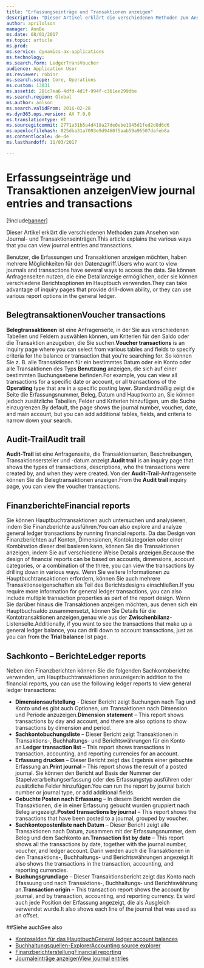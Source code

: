 ```yaml
---
title: "Erfassungseinträge und Transaktionen anzeigen"
description: "Dieser Artikel erklärt die verschiedenen Methoden zum Ansehen von Journal- und Transaktionseinträgen."
author: aprilolson
manager: AnnBe
ms.date: 08/01/2017
ms.topic: article
ms.prod: 
ms.service: dynamics-ax-applications
ms.technology: 
ms.search.form: LedgerTransVoucher
audience: Application User
ms.reviewer: robinr
ms.search.scope: Core, Operations
ms.custom: 13031
ms.assetid: 281c7ea6-4dfd-4d1f-994f-c361ee299dbe
ms.search.region: Global
ms.author: aolson
ms.search.validFrom: 2016-02-28
ms.dyn365.ops.version: AX 7.0.0
ms.translationtype: HT
ms.sourcegitcommit: 2771a31b5a4d418a27de0ebe1945d1fed2d8d6d6
ms.openlocfilehash: 825dba31a7093e9d9460f5aab59a96507dafeb8a
ms.contentlocale: de-de
ms.lasthandoff: 11/03/2017

---
```


# <a name="view-journal-entries-and-transactions"></a><span data-ttu-id="64ce6-103">Erfassungseinträge und Transaktionen anzeigen</span><span class="sxs-lookup"><span data-stu-id="64ce6-103">View journal entries and transactions</span></span>

[!include[banner](../includes/banner.md)]


<span data-ttu-id="64ce6-104">Dieser Artikel erklärt die verschiedenen Methoden zum Ansehen von Journal- und Transaktionseinträgen.</span><span class="sxs-lookup"><span data-stu-id="64ce6-104">This article explains the various ways that you can view journal entries and transactions.</span></span> 

<span data-ttu-id="64ce6-105">Benutzer, die Erfassungen und Transaktionen anzeigen möchten, haben mehrere Möglichkeiten für den Datenzugriff.</span><span class="sxs-lookup"><span data-stu-id="64ce6-105">Users who want to view journals and transactions have several ways to access the data.</span></span> <span data-ttu-id="64ce6-106">Sie können Anfragenseiten nutzen, die eine Detallanzeige ermöglichen, oder sie können verschiedene Berichtsoptionen im Hauptbuch verwenden.</span><span class="sxs-lookup"><span data-stu-id="64ce6-106">They can take advantage of inquiry pages that provide drill-down ability, or they can use various report options in the general ledger.</span></span>

## <a name="voucher-transactions"></a><span data-ttu-id="64ce6-107">Belegtransaktionen</span><span class="sxs-lookup"><span data-stu-id="64ce6-107">Voucher transactions</span></span>
<span data-ttu-id="64ce6-108">**Belegtransaktionen** ist eine Anfragenseite, in der Sie aus verschiedenen Tabellen und Feldern auswählen können, um Kriterien für den Saldo oder die Transaktion anzugeben, die Sie suchen.</span><span class="sxs-lookup"><span data-stu-id="64ce6-108">**Voucher transactions** is an inquiry page where you can select from various tables and fields to specify criteria for the balance or transaction that you're searching for.</span></span> <span data-ttu-id="64ce6-109">So können Sie z. B. alle Transaktionen für ein bestimmtes Datum oder ein Konto oder alle Transaktionen des Typs **Benutzung** anzeigen, die sich auf einer bestimmten Buchungsebene befinden.</span><span class="sxs-lookup"><span data-stu-id="64ce6-109">For example, you can view all transactions for a specific date or account, or all transactions of the **Operating** type that are in a specific posting layer.</span></span> <span data-ttu-id="64ce6-110">Standardmäßig zeigt die Seite die Erfassungsnummer, Beleg, Datum und Hauptkonto an, Sie können jedoch zusätzliche Tabellen, Felder und Kriterien hinzufügen, um die Suche einzugrenzen.</span><span class="sxs-lookup"><span data-stu-id="64ce6-110">By default, the page shows the journal number, voucher, date, and main account, but you can add additional tables, fields, and criteria to narrow down your search.</span></span>

## <a name="audit-trail"></a><span data-ttu-id="64ce6-111">Audit-Trail</span><span class="sxs-lookup"><span data-stu-id="64ce6-111">Audit trail</span></span>
<span data-ttu-id="64ce6-112">**Audit-Trail** ist eine Anfragenseite, die Transaktionsarten, Beschreibungen, Transaktionsersteller und -datum anzeigt.</span><span class="sxs-lookup"><span data-stu-id="64ce6-112">**Audit trail** is an inquiry page that shows the types of transactions, descriptions, who the transactions were created by, and when they were created.</span></span> <span data-ttu-id="64ce6-113">Von der **Audit-Trail**-Anfragenseite können Sie die Belegtransaktionen anzeigen.</span><span class="sxs-lookup"><span data-stu-id="64ce6-113">From the **Audit trail** inquiry page, you can view the voucher transactions.</span></span>

## <a name="financial-reports"></a><span data-ttu-id="64ce6-114">Finanzberichte</span><span class="sxs-lookup"><span data-stu-id="64ce6-114">Financial reports</span></span>
<span data-ttu-id="64ce6-115">Sie können Hauptbuchtransaktionen auch untersuchen und analysieren, indem Sie Finanzberichte ausführen.</span><span class="sxs-lookup"><span data-stu-id="64ce6-115">You can also explore and analyze general ledger transactions by running financial reports.</span></span> <span data-ttu-id="64ce6-116">Da das Design von Finanzberichten auf Konten, Dimensionen, Kontokategorien oder einer Kombination dieser drei basieren kann, können Sie die Transaktionen anzeigen, indem Sie auf verschiedene Weise Details anzeigen.</span><span class="sxs-lookup"><span data-stu-id="64ce6-116">Because the design of financial reports can be based on accounts, dimensions, account categories, or a combination of the three, you can view the transactions by drilling down in various ways.</span></span> <span data-ttu-id="64ce6-117">Wenn Sie weitere Informationen zu Hauptbuchtransaktionen erfordern, können Sie auch mehrere Transaktionseigenschaften als Teil des Berichtsdesigns einschließen.</span><span class="sxs-lookup"><span data-stu-id="64ce6-117">If you require more information for general ledger transactions, you can also include multiple transaction properties as part of the report design.</span></span> <span data-ttu-id="64ce6-118">Wenn Sie darüber hinaus die Transaktionen anzeigen möchten, aus denen sich ein Hauptbuchsaldo zusammensetzt, können Sie Details für die Kontotransaktionen anzeigen,genau wie aus der **Zwischenbilanz**-Listenseite.</span><span class="sxs-lookup"><span data-stu-id="64ce6-118">Additionally, if you want to see the transactions that make up a general ledger balance, you can drill down to account transactions, just as you can from the **Trial balance** list page.</span></span>

## <a name="ledger-reports"></a><span data-ttu-id="64ce6-119">Sachkonto – Berichte</span><span class="sxs-lookup"><span data-stu-id="64ce6-119">Ledger reports</span></span>
<span data-ttu-id="64ce6-120">Neben den Finanzberichten können Sie die folgenden Sachkontoberichte verwenden, um Hauptbuchtransaktionen anzuzeigen:</span><span class="sxs-lookup"><span data-stu-id="64ce6-120">In addition to the financial reports, you can use the following ledger reports to view general ledger transactions:</span></span>

-   <span data-ttu-id="64ce6-121">**Dimensionsaufstellung** - Dieser Bericht zeigt Buchungen nach Tag und Konto und es gibt auch Optionen, um Transaktionen nach Dimension und Periode anzuzeigen.</span><span class="sxs-lookup"><span data-stu-id="64ce6-121">**Dimension statement** – This report shows transactions by day and account, and there are also options to show transactions by dimension and period.</span></span>
-   <span data-ttu-id="64ce6-122">**Sachkontobuchungsliste** – Dieser Bericht zeigt Transaktionen in Transaktions-, Buchhaltungs- und Berichtswährungen für ein Konto an.</span><span class="sxs-lookup"><span data-stu-id="64ce6-122">**Ledger transaction list** – This report shows transactions in transaction, accounting, and reporting currencies for an account.</span></span>
-   <span data-ttu-id="64ce6-123">**Erfassung drucken** – Dieser Bericht zeigt das Ergebnis einer gebuchte Erfassung an.</span><span class="sxs-lookup"><span data-stu-id="64ce6-123">**Print journal** – This report shows the result of a posted journal.</span></span> <span data-ttu-id="64ce6-124">Sie können den Bericht auf Basis der Nummer der Stapelverarbeitungserfassung oder des Erfassungstyp ausführen oder zusätzliche Felder hinzufügen.</span><span class="sxs-lookup"><span data-stu-id="64ce6-124">You can run the report by journal batch number or journal type, or add additional fields.</span></span>
-   <span data-ttu-id="64ce6-125">**Gebuchte Posten nach Erfassung** – In diesem Bericht werden die Transaktionen, die in einer Erfassung gebucht wurden gruppiert nach Beleg angezeigt.</span><span class="sxs-lookup"><span data-stu-id="64ce6-125">**Posted transactions by journal** – This report shows the transactions that have been posted to a journal, grouped by voucher.</span></span>
-   <span data-ttu-id="64ce6-126">**Sachkontopostenliste nach Datum** – Dieser Bericht zeigt alle Transaktionen nach Datum, zusammen mit der Erfassungsnummer, dem Beleg und dem Sachkonto an.</span><span class="sxs-lookup"><span data-stu-id="64ce6-126">**Transaction list by date** – This report shows all the transactions by date, together with the journal number, voucher, and ledger account.</span></span> <span data-ttu-id="64ce6-127">Darin werden auch die Transaktionen in den Transaktions-, Buchhaltungs- und Berichtswährungen angezeigt.</span><span class="sxs-lookup"><span data-stu-id="64ce6-127">It also shows the transactions in the transaction, accounting, and reporting currencies.</span></span>
-   <span data-ttu-id="64ce6-128">**Buchungsgrundlage** – Dieser Transaktionsbericht zeigt das Konto nach Efassuung und nach Transaktions-, Buchhaltungs- und Berichtswährung an.</span><span class="sxs-lookup"><span data-stu-id="64ce6-128">**Transaction origin** – This transaction report shows the account by journal, and by transaction, accounting, and reporting currency.</span></span> <span data-ttu-id="64ce6-129">Es wird auch jede Position der Erfassung angezeigt, die als Ausgleich verwendet wurde.</span><span class="sxs-lookup"><span data-stu-id="64ce6-129">It also shows each line of the journal that was used as an offset.</span></span>


##<a name="see-also"></a><span data-ttu-id="64ce6-130">Siehe auch</span><span class="sxs-lookup"><span data-stu-id="64ce6-130">See also</span></span>
- [<span data-ttu-id="64ce6-131">Kontosalden für das Hauptbuch</span><span class="sxs-lookup"><span data-stu-id="64ce6-131">General ledger account balances</span></span>](general-ledger-account-balances.md) 
- [<span data-ttu-id="64ce6-132">Buchhaltungsquellen-Explorer</span><span class="sxs-lookup"><span data-stu-id="64ce6-132">Accounting source explorer</span></span>](..\accounts-payable\accounting-source-explorer.md)
- [<span data-ttu-id="64ce6-133">Finanzberichterstellung</span><span class="sxs-lookup"><span data-stu-id="64ce6-133">Financial reporting</span></span>](financial-reporting-getting-started.md)
- [<span data-ttu-id="64ce6-134">Journaleinträge anzeigen</span><span class="sxs-lookup"><span data-stu-id="64ce6-134">View journal entries</span></span>](tasks/view-journal-entries-or-transactions.md)




